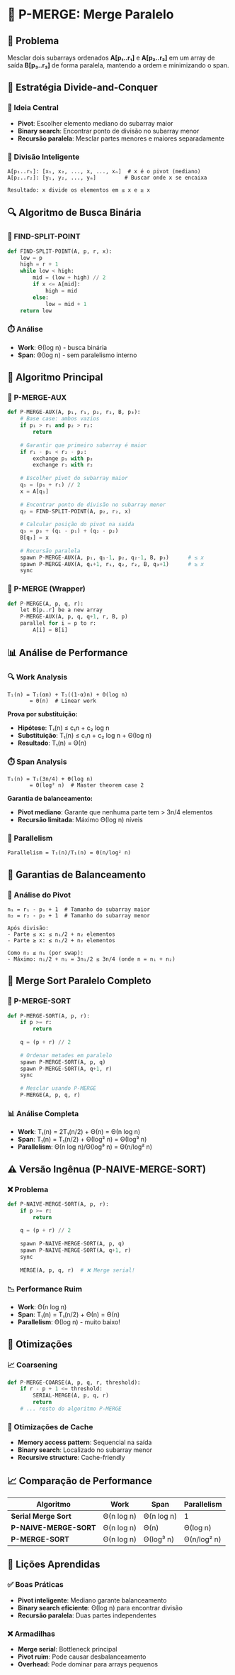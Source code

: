 # 🔄 P-MERGE: Merge Paralelo

## 🎯 Problema
Mesclar dois subarrays ordenados **A[p₁..r₁]** e **A[p₂..r₂]** em um array de saída **B[p₃..r₃]** de forma paralela, mantendo a ordem e minimizando o span.

## 🔧 Estratégia Divide-and-Conquer

### 🎯 Ideia Central
- **Pivot**: Escolher elemento mediano do subarray maior
- **Binary search**: Encontrar ponto de divisão no subarray menor
- **Recursão paralela**: Mesclar partes menores e maiores separadamente

### 📐 Divisão Inteligente
```
A[p₁..r₁]: [x₁, x₂, ..., x, ..., xₙ]  # x é o pivot (mediano)
A[p₂..r₂]: [y₁, y₂, ..., yₘ]         # Buscar onde x se encaixa

Resultado: x divide os elementos em ≤ x e ≥ x
```

## 🔍 Algoritmo de Busca Binária

### 📝 FIND-SPLIT-POINT
```python
def FIND-SPLIT-POINT(A, p, r, x):
    low = p
    high = r + 1
    while low < high:
        mid = (low + high) // 2
        if x <= A[mid]:
            high = mid
        else:
            low = mid + 1
    return low
```

### ⏱️ Análise
- **Work**: Θ(log n) - busca binária
- **Span**: Θ(log n) - sem paralelismo interno

## 🔄 Algoritmo Principal

### 📝 P-MERGE-AUX
```python
def P-MERGE-AUX(A, p₁, r₁, p₂, r₂, B, p₃):
    # Base case: ambos vazios
    if p₁ > r₁ and p₂ > r₂:
        return
    
    # Garantir que primeiro subarray é maior
    if r₁ - p₁ < r₂ - p₂:
        exchange p₁ with p₂
        exchange r₁ with r₂
    
    # Escolher pivot do subarray maior
    q₁ = (p₁ + r₁) // 2
    x = A[q₁]
    
    # Encontrar ponto de divisão no subarray menor
    q₂ = FIND-SPLIT-POINT(A, p₂, r₂, x)
    
    # Calcular posição do pivot na saída
    q₃ = p₃ + (q₁ - p₁) + (q₂ - p₂)
    B[q₃] = x
    
    # Recursão paralela
    spawn P-MERGE-AUX(A, p₁, q₁-1, p₂, q₂-1, B, p₃)      # ≤ x
    spawn P-MERGE-AUX(A, q₁+1, r₁, q₂, r₂, B, q₃+1)      # ≥ x
    sync
```

### 📝 P-MERGE (Wrapper)
```python
def P-MERGE(A, p, q, r):
    let B[p..r] be a new array
    P-MERGE-AUX(A, p, q, q+1, r, B, p)
    parallel for i = p to r:
        A[i] = B[i]
```

## 📊 Análise de Performance

### 🔍 Work Analysis
```
T₁(n) = T₁(αn) + T₁((1-α)n) + Θ(log n)
       = Θ(n)  # Linear work
```

**Prova por substituição:**
- **Hipótese**: T₁(n) ≤ c₁n + c₂ log n
- **Substituição**: T₁(n) ≤ c₁n + c₂ log n + Θ(log n)
- **Resultado**: T₁(n) = Θ(n)

### ⏱️ Span Analysis
```
T₁(n) = T₁(3n/4) + Θ(log n)
       = Θ(log² n)  # Master theorem case 2
```

**Garantia de balanceamento:**
- **Pivot mediano**: Garante que nenhuma parte tem > 3n/4 elementos
- **Recursão limitada**: Máximo Θ(log n) níveis

### 🚀 Parallelism
```
Parallelism = T₁(n)/T₁(n) = Θ(n/log² n)
```

## 🎯 Garantias de Balanceamento

### 📐 Análise do Pivot
```
n₁ = r₁ - p₁ + 1  # Tamanho do subarray maior
n₂ = r₂ - p₂ + 1  # Tamanho do subarray menor

Após divisão:
- Parte ≤ x: ≤ n₁/2 + n₂ elementos
- Parte ≥ x: ≤ n₁/2 + n₂ elementos

Como n₂ ≤ n₁ (por swap):
- Máximo: n₁/2 + n₁ = 3n₁/2 ≤ 3n/4 (onde n = n₁ + n₂)
```

## 🔄 Merge Sort Paralelo Completo

### 📝 P-MERGE-SORT
```python
def P-MERGE-SORT(A, p, r):
    if p >= r:
        return
    
    q = (p + r) // 2
    
    # Ordenar metades em paralelo
    spawn P-MERGE-SORT(A, p, q)
    spawn P-MERGE-SORT(A, q+1, r)
    sync
    
    # Mesclar usando P-MERGE
    P-MERGE(A, p, q, r)
```

### 📊 Análise Completa
- **Work**: T₁(n) = 2T₁(n/2) + Θ(n) = Θ(n log n)
- **Span**: T₁(n) = T₁(n/2) + Θ(log² n) = Θ(log³ n)
- **Parallelism**: Θ(n log n)/Θ(log³ n) = Θ(n/log² n)

## ⚠️ Versão Ingênua (P-NAIVE-MERGE-SORT)

### ❌ Problema
```python
def P-NAIVE-MERGE-SORT(A, p, r):
    if p >= r:
        return
    
    q = (p + r) // 2
    
    spawn P-NAIVE-MERGE-SORT(A, p, q)
    spawn P-NAIVE-MERGE-SORT(A, q+1, r)
    sync
    
    MERGE(A, p, q, r)  # ❌ Merge serial!
```

### 📉 Performance Ruim
- **Work**: Θ(n log n)
- **Span**: T₁(n) = T₁(n/2) + Θ(n) = Θ(n)
- **Parallelism**: Θ(log n) - muito baixo!

## 🎯 Otimizações

### 📈 Coarsening
```python
def P-MERGE-COARSE(A, p, q, r, threshold):
    if r - p + 1 <= threshold:
        SERIAL-MERGE(A, p, q, r)
        return
    # ... resto do algoritmo P-MERGE
```

### 🔄 Otimizações de Cache
- **Memory access pattern**: Sequencial na saída
- **Binary search**: Localizado no subarray menor
- **Recursive structure**: Cache-friendly

## 📈 Comparação de Performance

| Algoritmo | Work | Span | Parallelism |
|-----------|------|------|-------------|
| **Serial Merge Sort** | Θ(n log n) | Θ(n log n) | 1 |
| **P-NAIVE-MERGE-SORT** | Θ(n log n) | Θ(n) | Θ(log n) |
| **P-MERGE-SORT** | Θ(n log n) | Θ(log³ n) | Θ(n/log² n) |

## 🎯 Lições Aprendidas

### ✅ Boas Práticas
- **Pivot inteligente**: Mediano garante balanceamento
- **Binary search eficiente**: Θ(log n) para encontrar divisão
- **Recursão paralela**: Duas partes independentes

### ❌ Armadilhas
- **Merge serial**: Bottleneck principal
- **Pivot ruim**: Pode causar desbalanceamento
- **Overhead**: Pode dominar para arrays pequenos 